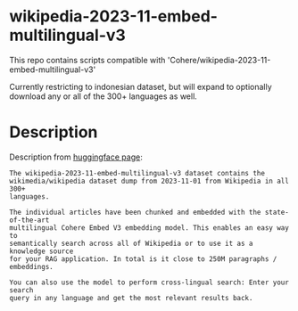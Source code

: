 # wikipedia-2023-11-embed-multilingual-v3

This repo contains scripts compatible with 'Cohere/wikipedia-2023-11-embed-multilingual-v3'

Currently restricting to indonesian dataset, but will expand to optionally
download any or all of the 300+ languages as well.


# Description

Description from [huggingface
page](https://huggingface.co/datasets/Cohere/wikipedia-2023-11-embed-multilingual-v3):

```
The wikipedia-2023-11-embed-multilingual-v3 dataset contains the
wikimedia/wikipedia dataset dump from 2023-11-01 from Wikipedia in all 300+
languages.

The individual articles have been chunked and embedded with the state-of-the-art
multilingual Cohere Embed V3 embedding model. This enables an easy way to
semantically search across all of Wikipedia or to use it as a knowledge source
for your RAG application. In total is it close to 250M paragraphs / embeddings.

You can also use the model to perform cross-lingual search: Enter your search
query in any language and get the most relevant results back.
```

